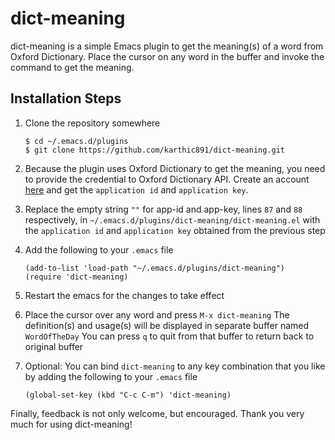 # dict-meaning

dict-meaning is a simple Emacs plugin to get the meaning(s) of a word from Oxford Dictionary. Place the cursor on any word in the buffer and invoke the command to get the meaning.

## Installation Steps
1. Clone the repository somewhere
	```
	$ cd ~/.emacs.d/plugins
	$ git clone https://github.com/karthic891/dict-meaning.git
	```
2. Because the plugin uses Oxford Dictionary to get the meaning, you need to provide the credential to Oxford Dictionary API. Create an account [here](https://developer.oxforddictionaries.com) and get the `application id` and `application key`. 
3. Replace the empty string `""` for app-id and app-key, lines `87` and `88` respectively, in `~/.emacs.d/plugins/dict-meaning/dict-meaning.el` with the `application id` and `application key` obtained from the previous step
4. Add the following to your `.emacs` file

	```elisp
	(add-to-list 'load-path "~/.emacs.d/plugins/dict-meaning")
	(require 'dict-meaning)
	```	
5. Restart the emacs for the changes to take effect
6. Place the cursor over any word and press `M-x dict-meaning` The definition(s) and usage(s) will be displayed in separate buffer named `WordOfTheDay` You can press `q` to quit from that buffer to return back to original buffer
7. Optional: You can bind `dict-meaning` to any key combination that you like by adding the following to your `.emacs` file
	```
	(global-set-key (kbd "C-c C-m") 'dict-meaning)
	```

Finally, feedback is not only welcome, but encouraged. Thank you very much for using dict-meaning!